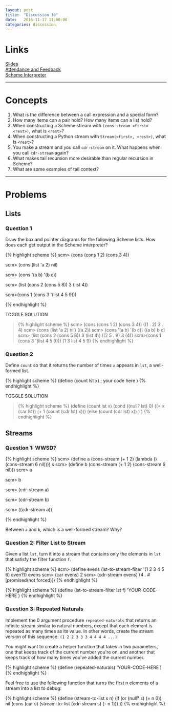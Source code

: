 ```yaml
---
layout: post
title:  "Discussion 10"
date:   2016-11-17 11:00:00
categories: discussion
---
```


# Links

[Slides](https://docs.google.com/a/berkeley.edu/presentation/d/1JkXtvHwL3pt6h0fIKcq8gf7m-cG_cG7dVudPup_OvS0/edit?usp=sharing)  
[Attendance and Feedback](https://docs.google.com/forms/d/e/1FAIpQLSeGeC6HKT7t1bmts1BTV2UOWzPOHHIDV4N-PD7KjCvXmMAGZw/viewform)  
[Scheme Interpreter](http://cs61a.org/assets/interpreter/scheme)

---

# Concepts  
1. What is the difference between a call expression and a special form?
2. How many items can a pair hold? How many items can a list hold?
3. When constructing a Scheme stream with `(cons-stream <first> <rest>)`, what is `<rest>`?
4. When constructing a Python stream with `Stream(<first>, <rest>)`, what is `<rest>`?
5. You make a stream and you call `cdr-stream` on it. What happens when you call `cdr-stream` again?
6. What makes tail recursion more desirable than regular recursion in Scheme?
7. What are some examples of tail context?

---

# Problems

## Lists 

### Question 1
Draw the box and pointer diagrams for the following Scheme lists. How does each get output in the Scheme interpreter?

{% highlight scheme %}
scm> (cons (cons 1 2) (cons 3 4))

scm> (cons (list 'a 2) nil)

scm> (cons '(a b) '(b c))

scm> (list (cons 2 (cons 5 8)) 3 (list 4))

scm>(cons 1 (cons 3 '(list 4 5 9)))

{% endhighlight %}

<a class="btn btn-default solution-toggle-2">TOGGLE SOLUTION</a>

<blockquote class="solution-2">{% highlight scheme %}
scm> (cons (cons 1 2) (cons 3 4))
((1 . 2) 3 . 4)
scm> (cons (list 'a 2) nil)
((a 2))
scm> (cons '(a b) '(b c))
((a b) b c)
scm> (list (cons 2 (cons 5 8)) 3 (list 4))
((2 5 . 8) 3 (4))
scm>(cons 1 (cons 3 '(list 4 5 9)))
(1 3 list 4 5 9)
{% endhighlight %}
</blockquote>

### Question 2
Define `count` so that it returns the number of times `x` appears in `lst`, a well-formed list.

{% highlight scheme %}
(define (count lst x)
    ; your code here
)
{% endhighlight %}

<a class="btn btn-default solution-toggle-3">TOGGLE SOLUTION</a>

<blockquote class="solution-3">{% highlight scheme %}
(define (count lst x)
    (cond ((null? lst) 0)
          ((= x (car lst)) (+ 1 (count (cdr lst) x)))
          (else (count (cdr lst) x))
      )
  )
{% endhighlight %}
</blockquote>

## Streams 

### Question 1: WWSD?

{% highlight scheme %}
scm> (define a (cons-stream (+ 1 2) (lambda () (cons-stream 6 nil))))
s
scm> (define b (cons-stream (+ 1 2) (cons-stream 6 nil)))
scm> a

scm> b

scm> (cdr-stream a)

scm> (cdr-stream b)

scm> ((cdr-stream a))

{% endhighlight %}

Between `a` and `b`, which is a well-formed stream? Why?


### Question 2: Filter List to Stream
Given a list `lst`, turn it into a stream that contains only the elements in `lst` that satisfy the filter function `f`.

{% highlight scheme %}
scm> (define evens (lst-to-stream-filter '(1 2 3 4 5 6) even?))
evens
scm> (car evens)
2
scm> (cdr-stream evens)
(4 . #[promised(not forced)])
{% endhighlight %}

{% highlight scheme %}
(define (lst-to-stream-filter lst f)
    'YOUR-CODE-HERE
)
{% endhighlight %}
  

### Question 3: Repeated Naturals
Implement the 0 argument procedure `repeated-naturals` that returns an infinite stream similar to natural numbers, except that each element is repeated as many times as its value. In other words, create the stream version of this sequence: `(1 2 2 3 3 3 4 4 4 4 ...)`

You might want to create a helper function that takes in two parameters, one that keeps track of the current number you're on, and another that keeps track of how many times you've added the current number.

{% highlight scheme %}
(define (repeated-naturals)
    'YOUR-CODE-HERE
)
{% endhighlight %}

Feel free to use the following function that turns the first n elements of a stream into a list to debug:

{% highlight scheme %}
(define (stream-to-list s n)
    (if (or (null? s) (= n 0)) nil
        (cons (car s) (stream-to-list (cdr-stream s) (- n 1)))
))
{% endhighlight %}
